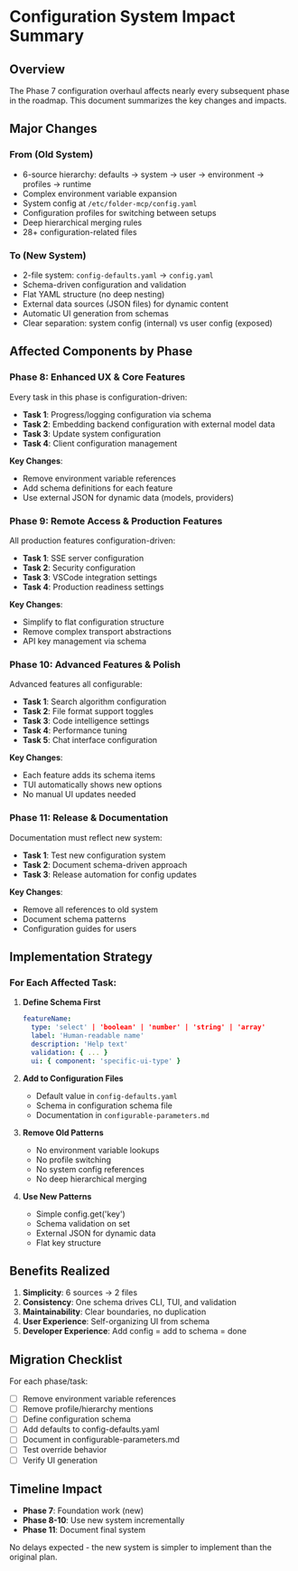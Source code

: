 # Configuration System Impact Summary

## Overview

The Phase 7 configuration overhaul affects nearly every subsequent phase in the roadmap. This document summarizes the key changes and impacts.

## Major Changes

### From (Old System)
- 6-source hierarchy: defaults → system → user → environment → profiles → runtime
- Complex environment variable expansion
- System config at `/etc/folder-mcp/config.yaml`
- Configuration profiles for switching between setups
- Deep hierarchical merging rules
- 28+ configuration-related files

### To (New System)
- 2-file system: `config-defaults.yaml` → `config.yaml`
- Schema-driven configuration and validation
- Flat YAML structure (no deep nesting)
- External data sources (JSON files) for dynamic content
- Automatic UI generation from schemas
- Clear separation: system config (internal) vs user config (exposed)

## Affected Components by Phase

### Phase 8: Enhanced UX & Core Features
Every task in this phase is configuration-driven:
- **Task 1**: Progress/logging configuration via schema
- **Task 2**: Embedding backend configuration with external model data
- **Task 3**: Update system configuration
- **Task 4**: Client configuration management

**Key Changes**: 
- Remove environment variable references
- Add schema definitions for each feature
- Use external JSON for dynamic data (models, providers)

### Phase 9: Remote Access & Production Features
All production features configuration-driven:
- **Task 1**: SSE server configuration
- **Task 2**: Security configuration
- **Task 3**: VSCode integration settings
- **Task 4**: Production readiness settings

**Key Changes**:
- Simplify to flat configuration structure
- Remove complex transport abstractions
- API key management via schema

### Phase 10: Advanced Features & Polish
Advanced features all configurable:
- **Task 1**: Search algorithm configuration
- **Task 2**: File format support toggles
- **Task 3**: Code intelligence settings
- **Task 4**: Performance tuning
- **Task 5**: Chat interface configuration

**Key Changes**:
- Each feature adds its schema items
- TUI automatically shows new options
- No manual UI updates needed

### Phase 11: Release & Documentation
Documentation must reflect new system:
- **Task 1**: Test new configuration system
- **Task 2**: Document schema-driven approach
- **Task 3**: Release automation for config updates

**Key Changes**:
- Remove all references to old system
- Document schema patterns
- Configuration guides for users

## Implementation Strategy

### For Each Affected Task:

1. **Define Schema First**
   ```yaml
   featureName:
     type: 'select' | 'boolean' | 'number' | 'string' | 'array'
     label: 'Human-readable name'
     description: 'Help text'
     validation: { ... }
     ui: { component: 'specific-ui-type' }
   ```

2. **Add to Configuration Files**
   - Default value in `config-defaults.yaml`
   - Schema in configuration schema file
   - Documentation in `configurable-parameters.md`

3. **Remove Old Patterns**
   - No environment variable lookups
   - No profile switching
   - No system config references
   - No deep hierarchical merging

4. **Use New Patterns**
   - Simple config.get('key')
   - Schema validation on set
   - External JSON for dynamic data
   - Flat key structure

## Benefits Realized

1. **Simplicity**: 6 sources → 2 files
2. **Consistency**: One schema drives CLI, TUI, and validation
3. **Maintainability**: Clear boundaries, no duplication
4. **User Experience**: Self-organizing UI from schema
5. **Developer Experience**: Add config = add to schema = done

## Migration Checklist

For each phase/task:
- [ ] Remove environment variable references
- [ ] Remove profile/hierarchy mentions
- [ ] Define configuration schema
- [ ] Add defaults to config-defaults.yaml
- [ ] Document in configurable-parameters.md
- [ ] Test override behavior
- [ ] Verify UI generation

## Timeline Impact

- **Phase 7**: Foundation work (new)
- **Phase 8-10**: Use new system incrementally
- **Phase 11**: Document final system

No delays expected - the new system is simpler to implement than the original plan.
